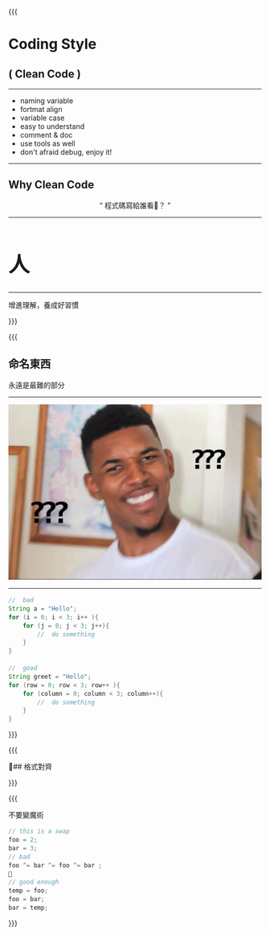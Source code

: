 {{{   
  
# Coding Style  
## ( Clean Code )  

---    

- naming variable
- fortmat align
- variable case
- easy to understand
- comment & doc 
- use tools as well  
- don't afraid debug, enjoy it!

---     
##   Why Clean Code 
<div style = "text-align: center; margin-top: 1em">
	“
	      程式碼寫給誰看？ 
	   			” 
</div>  

---   

<div style="font-size:1.5em;">
    <h1>人</h1>
</div>	
   
---  

增進理解，養成好習慣   
    
<!-- the vote chart of hardest thing in coding  put last? -->     
     
}}}  
           
{{{     

## 命名東西    
    
永遠是最難的部分  
    
---      
    
![](./black-quation.jpg)    
    

---     
  
   
       
``` java  
//	bad  
String a = "Hello";  
for (i = 0; i < 3; i++ ){  
	for (j = 0; j < 3; j++){  
		//	do something  
	}  
}  
  
//	good  
String greet = "Hello";  
for (row = 0; row < 3; row++ ){  
	for (column = 0; column < 3; column++){    
        //	do something  
	}    
}  
```    
    

}}}   
     
{{{     
    
##  格式對齊    

}}}    
    
{{{    

不要變魔術

```js
// this is a swap
foo = 2;
bar = 3;
// bad
foo ^= bar ^= foo ^= bar ;  

// good enough
temp = foo;
foo = bar;
bar = temp; 

```


}}}    
